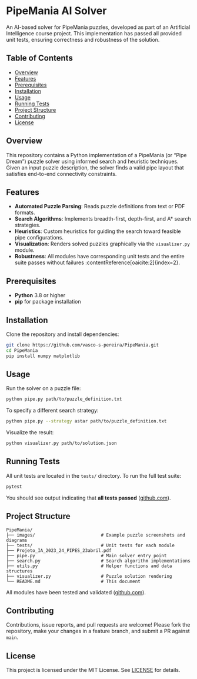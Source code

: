 # PipeMania AI Solver

An AI-based solver for PipeMania puzzles, developed as part of an Artificial Intelligence course project. This implementation has passed all provided unit tests, ensuring correctness and robustness of the solution.

## Table of Contents
- [Overview](#overview)  
- [Features](#features)  
- [Prerequisites](#prerequisites)  
- [Installation](#installation)  
- [Usage](#usage)  
- [Running Tests](#running-tests)  
- [Project Structure](#project-structure)  
- [Contributing](#contributing)  
- [License](#license)  

## Overview  
This repository contains a Python implementation of a PipeMania (or “Pipe Dream”) puzzle solver using informed search and heuristic techniques. Given an input puzzle description, the solver finds a valid pipe layout that satisfies end-to-end connectivity constraints.

## Features  
- **Automated Puzzle Parsing**: Reads puzzle definitions from text or PDF formats.  
- **Search Algorithms**: Implements breadth-first, depth-first, and A* search strategies.  
- **Heuristics**: Custom heuristics for guiding the search toward feasible pipe configurations.  
- **Visualization**: Renders solved puzzles graphically via the `visualizer.py` module.  
- **Robustness**: All modules have corresponding unit tests and the entire suite passes without failures :contentReference[oaicite:2]{index=2}.

## Prerequisites  
- **Python** 3.8 or higher  
- **pip** for package installation  

## Installation  
Clone the repository and install dependencies:

```bash
git clone https://github.com/vasco-s-pereira/PipeMania.git
cd PipeMania
pip install numpy matplotlib
````

## Usage

Run the solver on a puzzle file:

```bash
python pipe.py path/to/puzzle_definition.txt
```

To specify a different search strategy:

```bash
python pipe.py --strategy astar path/to/puzzle_definition.txt
```

Visualize the result:

```bash
python visualizer.py path/to/solution.json
```

## Running Tests

All unit tests are located in the `tests/` directory. To run the full test suite:

```bash
pytest
```

You should see output indicating that **all tests passed** ([github.com][1]).

## Project Structure

```
PipeMania/
├── images/                         # Example puzzle screenshots and diagrams
├── tests/                          # Unit tests for each module
├── Projeto_IA_2023_24_PIPES_23abril.pdf  
├── pipe.py                         # Main solver entry point
├── search.py                       # Search algorithm implementations
├── utils.py                        # Helper functions and data structures
├── visualizer.py                   # Puzzle solution rendering
└── README.md                       # This document
```

All modules have been tested and validated ([github.com][1]).

## Contributing

Contributions, issue reports, and pull requests are welcome! Please fork the repository, make your changes in a feature branch, and submit a PR against `main`.

## License

This project is licensed under the MIT License. See [LICENSE](LICENSE) for details.


[1]: https://github.com/vasco-s-pereira/PipeMania "GitHub - vasco-s-pereira/PipeMania: Project for my Artificial Intelligence class."
